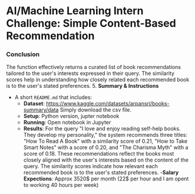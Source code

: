 # AI/Machine Learning Intern Challenge: Simple Content-Based Recommendation


### Conclusion
The function effectively returns a curated list of book recommendations tailored to the user's interests expressed in their query. The similarity scores help in understanding how closely related each recommended book is to the user's stated preferences.
5. **Summary & Instructions**  
   - A short `README.md` that includes:
     - **Dataset**: https://www.kaggle.com/datasets/arpansri/books-summary/data Simply download the csv file.
     - **Setup**: Python version, jupter notebook 
     - **Running**: Open  notebook in Jupyter 
     - **Results**: For the query "I love and enjoy reading self-help books. They develop my personality," the system recommends three titles: "How To Read A Book" with a similarity score of 0.21, "How to Take Smart Notes" with a score of 0.20, and "The Charisma Myth" with a score of 0.18. These recommendations reflect the books most closely aligned with the user's interests based on the content of the query. The similarity scores indicate how relevant each recommended book is to the user's stated preferences.
     -**Salary Expections**: Approx 3520$ per month (22$ per hour and I am opent to working 40 hours per week)